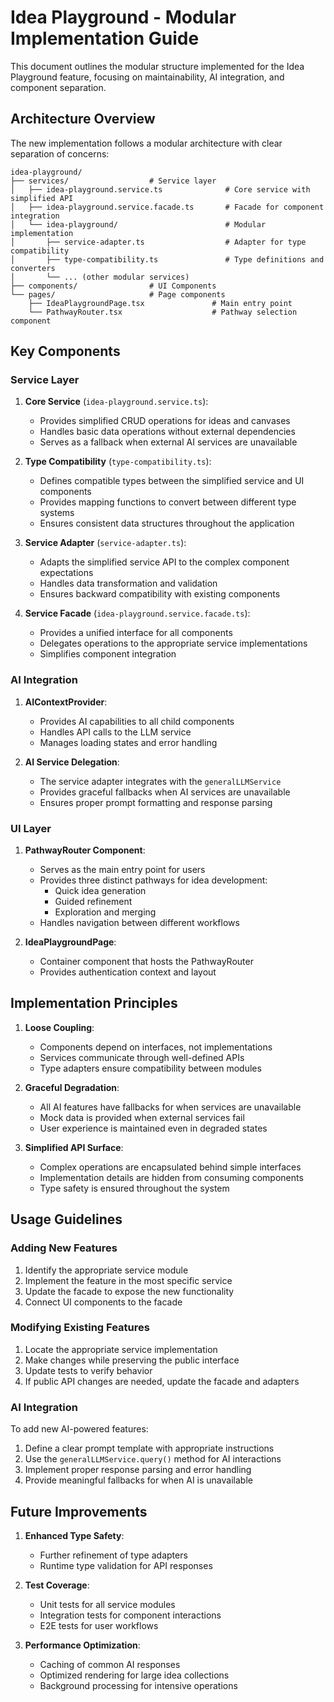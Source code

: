 # Idea Playground - Modular Implementation Guide

This document outlines the modular structure implemented for the Idea Playground feature, focusing on maintainability, AI integration, and component separation.

## Architecture Overview

The new implementation follows a modular architecture with clear separation of concerns:

```
idea-playground/
├── services/                  # Service layer
│   ├── idea-playground.service.ts              # Core service with simplified API
│   ├── idea-playground.service.facade.ts       # Facade for component integration
│   └── idea-playground/                        # Modular implementation
│       ├── service-adapter.ts                  # Adapter for type compatibility
│       ├── type-compatibility.ts               # Type definitions and converters
│       └── ... (other modular services)
├── components/                # UI Components
└── pages/                     # Page components
    ├── IdeaPlaygroundPage.tsx               # Main entry point
    └── PathwayRouter.tsx                    # Pathway selection component
```

## Key Components

### Service Layer

1. **Core Service** (`idea-playground.service.ts`):
   - Provides simplified CRUD operations for ideas and canvases
   - Handles basic data operations without external dependencies
   - Serves as a fallback when external AI services are unavailable

2. **Type Compatibility** (`type-compatibility.ts`):
   - Defines compatible types between the simplified service and UI components
   - Provides mapping functions to convert between different type systems
   - Ensures consistent data structures throughout the application

3. **Service Adapter** (`service-adapter.ts`):
   - Adapts the simplified service API to the complex component expectations
   - Handles data transformation and validation
   - Ensures backward compatibility with existing components

4. **Service Facade** (`idea-playground.service.facade.ts`):
   - Provides a unified interface for all components
   - Delegates operations to the appropriate service implementations
   - Simplifies component integration

### AI Integration

1. **AIContextProvider**:
   - Provides AI capabilities to all child components
   - Handles API calls to the LLM service
   - Manages loading states and error handling

2. **AI Service Delegation**:
   - The service adapter integrates with the `generalLLMService`
   - Provides graceful fallbacks when AI services are unavailable
   - Ensures proper prompt formatting and response parsing

### UI Layer

1. **PathwayRouter Component**:
   - Serves as the main entry point for users
   - Provides three distinct pathways for idea development:
      - Quick idea generation
      - Guided refinement
      - Exploration and merging
   - Handles navigation between different workflows

2. **IdeaPlaygroundPage**:
   - Container component that hosts the PathwayRouter
   - Provides authentication context and layout

## Implementation Principles

1. **Loose Coupling**:
   - Components depend on interfaces, not implementations
   - Services communicate through well-defined APIs
   - Type adapters ensure compatibility between modules

2. **Graceful Degradation**:
   - All AI features have fallbacks for when services are unavailable
   - Mock data is provided when external services fail
   - User experience is maintained even in degraded states

3. **Simplified API Surface**:
   - Complex operations are encapsulated behind simple interfaces
   - Implementation details are hidden from consuming components
   - Type safety is ensured throughout the system

## Usage Guidelines

### Adding New Features

1. Identify the appropriate service module
2. Implement the feature in the most specific service
3. Update the facade to expose the new functionality
4. Connect UI components to the facade

### Modifying Existing Features

1. Locate the appropriate service implementation
2. Make changes while preserving the public interface
3. Update tests to verify behavior
4. If public API changes are needed, update the facade and adapters

### AI Integration

To add new AI-powered features:

1. Define a clear prompt template with appropriate instructions
2. Use the `generalLLMService.query()` method for AI interactions
3. Implement proper response parsing and error handling
4. Provide meaningful fallbacks for when AI is unavailable

## Future Improvements

1. **Enhanced Type Safety**:
   - Further refinement of type adapters
   - Runtime type validation for API responses

2. **Test Coverage**:
   - Unit tests for all service modules
   - Integration tests for component interactions
   - E2E tests for user workflows

3. **Performance Optimization**:
   - Caching of common AI responses
   - Optimized rendering for large idea collections
   - Background processing for intensive operations

